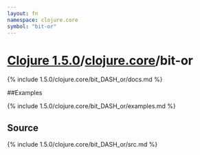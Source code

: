 ```yaml
---
layout: fn
namespace: clojure.core
symbol: "bit-or"
---
```


# [Clojure 1.5.0](../../)/[clojure.core](../)/bit-or

{% include 1.5.0/clojure.core/bit_DASH_or/docs.md %}

##Examples

{% include 1.5.0/clojure.core/bit_DASH_or/examples.md %}
## Source
{% include 1.5.0/clojure.core/bit_DASH_or/src.md %}

